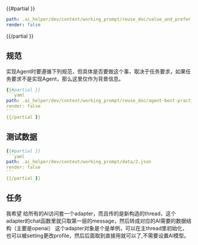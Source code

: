 
{{#partial }}
```yaml
path: .ai_helper/dev/context/working_prompt/reuse_doc/value_and_prefer.md
render: false
```
{{/partial }}


## 规范

实现Agent时要遵循下列规范，但具体是否要做这个事，取决于任务要求，如果任务要求不是实现Agent，那么这里仅作为背景信息。
`````yaml
{{#partial }}
```yaml
path: .ai_helper/dev/context/working_prompt/reuse_doc/agent-best-practice-brief.md
render: false
```
{{/partial }}
`````


## 测试数据

`````yaml
{{#partial }}
```yaml
path: .ai_helper/dev/context/working_prompt/data/2.json
render: false
```
{{/partial }}
`````


## 任务

我希望 给所有的AI访问套一个adapter，而且传的是新构造的thread，这个adapter的chat函数里就只取第一层的message，然后转成对应的AI需要的数据结构（主要是openai）
这个adapter对象是个是单例，可以在主thread里初始化，也可以被setting更改profile，然后后面取到直接用就可以了,不需要设置AI模型。
